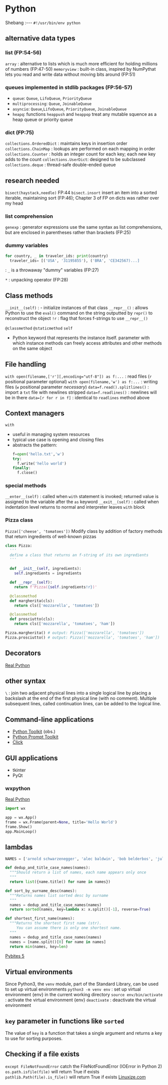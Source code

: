 # Python

Shebang
:---
`#!/usr/bin/env python`

## alternative data types

### list (FP:54-56)
`array` : alternative to lists which is much more efficient for holding millions of numbers (FP:47-50)
`memoryview` : built-in class, inspired by NumPythat lets you read and write data without moving bits around (FP:51)

### queues implemented in stdlib packages (FP:56-57)
  - `queue`: `Queue`, `LifoQueue`, `PriorityQueue`
  - `multiprocessing`: `Queue`, `JoinableQueue`
  - `asyncio`: `Queue`,`LifoQueue`, `PriorityQueue`, `JoinableQueue`
  - `heapq`: functions `heappush` and `heappop` treat any mutable squence as a heap queue or priority queue

### dict (FP:75)
`collections.OrderedDict` : maintains keys in insertion order
`collections.ChainMap` : lookups are performed on each mapping in order
`collections.Counter` : holds an integer count for each key; each new key adds to the count
`collections.UserDict`: designed to be subclassed
`collections.deque` : thread-safe double-ended queue

## research needed
`bisect(haystack,needle)` FP:44
`bisect.insort` insert an item into a sorted iterable, maintaining sort (FP:46); Chapter 3 of FP on dicts was rather over my head

### list comprehension
`genexp` : generator expressions use the same syntax as list comprehensions, but are enclosed in parentheses rather than brackets (FP:25)

### dummy variables
```py
for country, _ in traveler_ids: print(country)
  traveler_ids= [('USA', '31195855'), ('BRA', 'CE342567)...]
```
: `_` is a throwaway "dummy" variables (FP:27)

`*` : unpacking operator (FP:28)

## Class methods
`__init__(self)` : - initialize instances of that class
`__repr__()` : allows Python to use the `eval()` command on the string outputted by `repr()` to reconstruct the object
`!r` : flag that forces f-strings to use `__repr__()`

`@classmethod`
`@staticmethod`
`self`
  - Python keyword that represents the instance itself. parameter with which instance methods can freely access attributes and other methods on the same object

## File handling
`with open(filename,['r'][,encoding="utf-8"]) as f:...` : read files (`r` positional parameter optional)
`with open(filename,'w') as f:...` : writing files (`w` positional parameter _necessary_)
`data=f.read().splitlines()` : import a `txt` file with newlines stripped
`data=f.readlines()` : newlines will be in there
`data=[r for r in f]` : identical to `readlines` method above

## Context managers
`with`
  - useful in managing system resources
  - typical use case is opening and closing files
  - abstracts the pattern:
    ```py
    f=open('hello.txt','w')
    try:      
      f.write('hello world')
    finally:  
      f.close()
    ```
### special methods
`__enter__(self)` : called when `with` statement is invoked; returned value is assigned to the variable after the `as` keyword
`__exit__(self)` : called when indentation level returns to normal and interpreter leaves `with` block

### Pizza class
`Pizza(['cheese', 'tomatoes'])`
Modify class by addition of factory methods that return ingredients of well-known pizzas

```py
class Pizza:
  '''
  define a class that returns an f-string of its own ingredients
  '''

  def __init__(self, ingredients):
    self.ingredients = ingredients

  def __repr__(self):
    return f'Pizza({self.ingredients!r})'

  @classmethod
  def margherita(cls):
    return cls(['mozzarella', 'tomatoes'])

  @classmethod
  def prosciutto(cls):
    return cls(['mozzarella', 'tomatoes', 'ham'])

Pizza.margherita() # output: Pizza(['mozzarella', 'tomatoes'])
Pizza.prosciutto() # output: Pizza(['mozzarella', 'tomatoes', 'ham'])
```

## Decorators
[Real Python](https://realpython.com/primer-on-python-decorators/#reusing-decorators)

## other syntax
`\` : join two adjacent physical lines into a single logical line by placing a backslash at the end of the first physical line (with no comment). Multiple subsequent lines, called continuation lines, can be added to the logical line.

## Command-line applications
- [Python Toolkit](http://pythontoolkit.sourceforge.net/) (obs.)
- [Python Prompt Toolkit](https://github.com/prompt-toolkit/python-prompt-toolkit)
- [Click](https://github.com/pallets/click)

## GUI applications
- tkinter
- PyQt

### wxpython
[Real Python](https://realpython.com/python-gui-with-wxpython/)
```py
import wx

app = wx.App()
frame = wx.Frame(parent=None, title='Hello World')
frame.Show()
app.MainLoop()
```

## lambdas
```py
NAMES = ['arnold schwarzenegger', 'alec baldwin', 'bob belderbos', 'julian sequeira', 'sandra bullock', 'keanu reeves', 'julbob pybites', 'bob belderbos', 'julian sequeira', 'al pacino', 'brad pitt', 'matt damon', 'brad pitt'] 

def dedup_and_title_case_names(names):
  """Should return a list of names, each name appears only once
  """
  return list({name.title() for name in names})

def sort_by_surname_desc(names):
  """Returns names list sorted desc by surname
  """
  names = dedup_and_title_case_names(names)
  return sorted(names, key=lambda x: x.split()[-1], reverse=True)

def shortest_first_name(names):
  """Returns the shortest first name (str).
     You can assume there is only one shortest name.
  """
  names = dedup_and_title_case_names(names)
  names = [name.split()[0] for name in names]
  return min(names, key=len)                          
```
[Pybites 5](https://codechalleng.es/bites/5/)

## Virtual environments
Since Python3, the `venv` module, part of the Standard Library, can be used to set up virtual environments
`python3 -m venv env` : set up virtual environment {env} in the current working directory
`source env/bin/activate` : activate the virtual environment {env}
`deactivate` : deactivate the virtual environment

## `key` parameter in functions like `sorted`
The value of `key` is a function that takes a single argument and returns a key to use for sorting purposes.

## Checking if a file exists
`except FileNotFoundError` catch the FileNotFoundError (IOError in Python 2)
`os.path.isfile(file)` will return True if exists
`pathlib.Path(file).is_file()` will return True if exists
[Linuxize.com](https://linuxize.com/post/python-check-if-file-exists/)
